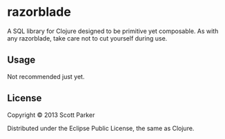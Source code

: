 # razorblade

A SQL library for Clojure designed to be primitive yet composable. As with any razorblade, take care not to cut yourself during use.

## Usage

Not recommended just yet.

## License

Copyright © 2013 Scott Parker

Distributed under the Eclipse Public License, the same as Clojure.
